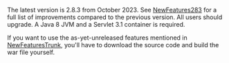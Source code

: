 The latest version is 2.8.3 from October 2023. See [NewFeatures283](/p/jforum2/wiki2/NewFeatures283/) for a full list of improvements
compared to the previous version. All users should upgrade. A Java 8 JVM and a Servlet 3.1 container is required.

If you want to use the as-yet-unreleased features mentioned in [NewFeaturesTrunk](/p/jforum2/wiki2/NewFeaturesTrunk/),
you'll have to download the source code and build the war file yourself.

